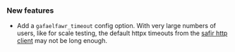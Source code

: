### New features

- Add a `gafaelfawr_timeout` config option. With very large numbers of users, like for scale testing, the default httpx timeouts from the [safir http client](https://safir.lsst.io/user-guide/http-client.html) may not be long enough.

